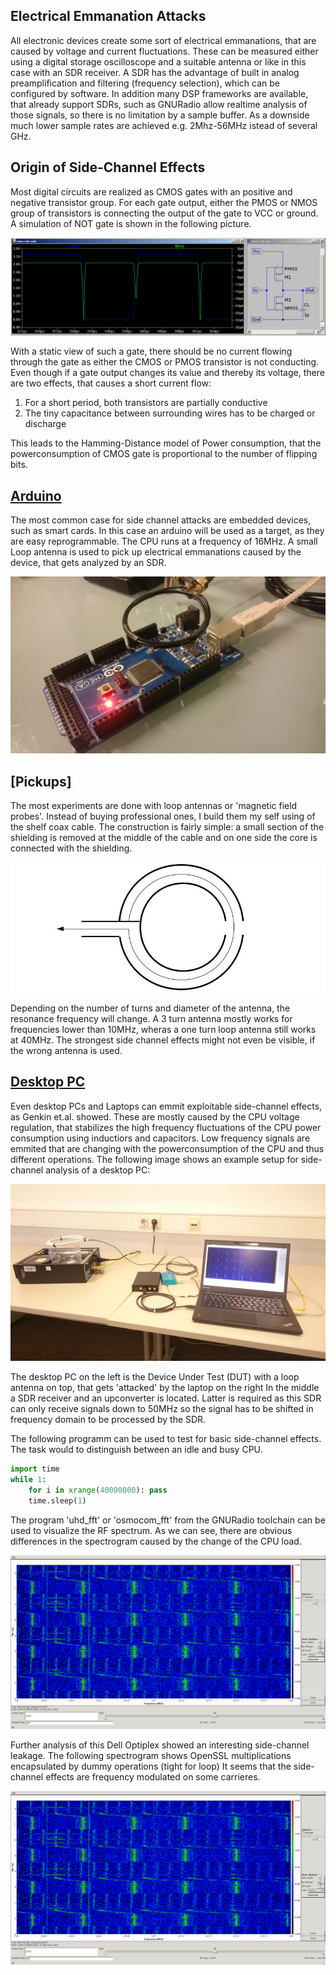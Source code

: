 ## Electrical Emmanation Attacks

All electronic devices create some sort of electrical emmanations, that are caused by voltage and current fluctuations.
These can be measured either using a digital storage oscilloscope and a suitable antenna or like in this case with an SDR receiver.
A SDR has the advantage of built in analog preamplification and filtering (frequency selection), which can be configured by software.
In addition many DSP frameworks are available, that already support SDRs, such as GNURadio allow realtime analysis of those signals, so there is no limitation by a sample buffer.
As a downside much lower sample rates are achieved e.g. 2Mhz-56MHz istead of several GHz.

## Origin of Side-Channel Effects

Most digital circuits are realized as CMOS gates with an positive and negative transistor group.
For each gate output, either the PMOS or NMOS group of transistors is connecting the output of the gate to VCC or ground.
A simulation of NOT gate is shown in the following picture.

![alt tag](images/cmos-not.jpg)

With a static view of such a gate, there should be no current flowing through the gate as either the CMOS or PMOS transistor is not conducting.
Even though if a gate output changes its value and thereby its voltage, there are two effects, that causes a short current flow:

1. For a short period, both transistors are partially conductive
2. The tiny capacitance between surrounding wires has to be charged or discharge

This leads to the Hamming-Distance model of Power consumption, that the powerconsumption of CMOS gate is proportional to the number of flipping bits.

## [Arduino](arduino.md)

The most common case for side channel attacks are embedded devices, such as smart cards.
In this case an arduino will be used as a target, as they are easy reprogrammable.
The CPU runs at a frequency of 16MHz.
A small Loop antenna is used to pick up electrical emmanations caused by the device, that gets analyzed by an SDR.

![alt tag](images/setup-arduino.jpg)

## [Pickups]
The most experiments are done with loop antennas or 'magnetic field probes'.
Instead of buying professional ones, I build them my self using of the shelf coax cable.
The construction is fairly simple: a small section of the shielding is removed at the middle of the cable and on one side the core is connected with the shielding.

![alt tag](images/ant.jpg)

Depending on the number of turns and diameter of the antenna, the resonance frequency will change.
A 3 turn antenna mostly works for frequencies lower than 10MHz, wheras a one turn loop antenna still works at 40MHz.
The strongest side channel effects might not even be visible, if the wrong antenna is used.

## [Desktop PC](sca/openssl.md)

Even desktop PCs and Laptops can emmit exploitable side-channel effects, as Genkin et.al. showed.
These are mostly caused by the CPU voltage regulation, that stabilizes the high frequency fluctuations of the CPU power consumption using inductiors and capacitors.
Low frequency signals are emmited that are changing with the powerconsumption of the CPU and thus different operations.
The following image shows an example setup for side-channel analysis of a desktop PC:

![alt tag](images/setup-pc.jpg)

The desktop PC on the left is the Device Under Test (DUT) with a loop antenna on top, that gets 'attacked' by the laptop on the right
In the middle a SDR receiver and an upconverter is located.
Latter is required as this SDR can only receive signals down to 50MHz so the signal has to be shifted in frequency domain to be processed by the SDR.

The following programm can be used to test for basic side-channel effects.
The task would to distinguish between an idle and busy CPU.

```python
import time
while 1:
    for i in xrange(40000000): pass
    time.sleep(1)
```
The program 'uhd_fft' or 'osmocom_fft' from the GNURadio toolchain can be used to visualize the RF spectrum.
As we can see, there are obvious differences in the spectrogram caused by the change of the CPU load.

![alt tag](images/idle-busy.jpg)

Further analysis of this Dell Optiplex showed an interesting side-channel leakage.
The following spectrogram shows OpenSSL multiplications encapsulated by dummy operations (tight for loop)
It seems that the side-channel effects are frequency modulated on some carrieres.

![alt tag](images/idle-busy.jpg)
